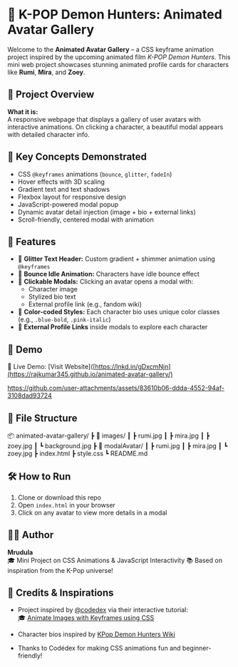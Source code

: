 # 🌟 K-POP Demon Hunters: Animated Avatar Gallery

Welcome to the **Animated Avatar Gallery** – a CSS keyframe animation project inspired by the upcoming animated film *K-POP Demon Hunters*. This mini web project showcases stunning animated profile cards for characters like **Rumi**, **Mira**, and **Zoey**.

## 🧠 Project Overview

**What it is:**  
A responsive webpage that displays a gallery of user avatars with interactive animations. On clicking a character, a beautiful modal appears with detailed character info.

## 🎯 Key Concepts Demonstrated

- CSS `@keyframes` animations (`bounce`, `glitter`, `fadeIn`)
- Hover effects with 3D scaling
- Gradient text and text shadows
- Flexbox layout for responsive design
- JavaScript-powered modal popup
- Dynamic avatar detail injection (image + bio + external links)
- Scroll-friendly, centered modal with animation

## 🚀 Features

- 💫 **Glitter Text Header:** Custom gradient + shimmer animation using `@keyframes`
- 🎀 **Bounce Idle Animation:** Characters have idle bounce effect
- 💌 **Clickable Modals:** Clicking an avatar opens a modal with:
  - Character image  
  - Stylized bio text  
  - External profile link (e.g., fandom wiki)  
- 🎨 **Color-coded Styles:** Each character bio uses unique color classes (e.g., `.blue-bold`, `.pink-italic`)
- 📎 **External Profile Links** inside modals to explore each character

## 📸 Demo
🔗 Live Demo: [Visit Website]([https://lnkd.in/gDxcmNjn](https://rajkumar345.github.io/animated-avatar-gallery/)

https://github.com/user-attachments/assets/83610b06-ddda-4552-94af-3108dad93724

## 📁 File Structure
📦 animated-avatar-gallery/
┣ 📂 images/
┃ ┣ rumi.jpg
┃ ┣ mira.jpg
┃ ┣ zoey.jpg
┃ ┗ background.jpg
┣ 📂 modalAvatar/
┃ ┣ rumi.jpg
┃ ┣ mira.jpg
┃ ┗ zoey.jpg
┣ index.html
┣ style.css
┗ README.md

## 🛠️ How to Run

1. Clone or download this repo
2. Open `index.html` in your browser
3. Click on any avatar to view more details in a modal

## 👩‍💻 Author

**Mrudula**  
🎓 Mini Project on CSS Animations & JavaScript Interactivity
📚 Based on inspiration from the K-Pop universe!


## 🙌 Credits  & Inspirations

- Project inspired by [@codedex](https://github.com/codedex-io) via their interactive tutorial:  
  🎓 [Animate Images with Keyframes using CSS](https://www.codedex.io/projects/animate-images-with-keyframes-using-css)
  
- Character bios inspired by [KPop Demon Hunters Wiki](https://kpop-demon-hunters.fandom.com/wiki/Wiki)

- Thanks to Codédex for making CSS animations fun and beginner-friendly!
